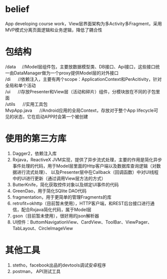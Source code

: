 # belief
App developing course work，View层界面架构为多Activity多Fragment，采用MVP模式分离页面逻辑和业务逻辑，降低了耦合性

# 包结构

/data &nbsp;&nbsp;&nbsp;&nbsp;//Model层组件包，主要放数据模型类、DB接口、Api接口，这些接口统一由DataManager做为一个proxy提供Model层的对外接口  
/di   &nbsp;&nbsp;&nbsp;&nbsp;         //依赖注入，主要有两个scope：ApplicationContext和PerAcitivity，针对全局和单个活动  
/ui   &nbsp;&nbsp;&nbsp;&nbsp;         //存放Presenter和View层（活动和碎片）组件，分模块放在不同的子包里面  
/utils  &nbsp;&nbsp;&nbsp;&nbsp;        //实用工具包  
MvpApp.java  &nbsp;&nbsp;&nbsp;&nbsp;  //Android应用的全局Context，存放对于整个App lifecycle可见的状态，它在启动APP时会第一个被创建  


# 使用的第三方库
1. Dagger2，依赖注入库  
2. Rxjava，ReactiveX JVM实现，提供了异步流式处理，主要的作用是简化异步事件处理的代码，用于Model层里面的Http客户端以及数据库查询逻辑（对数据进行流式处理）、
以及Presenter层中在Callback（回调函数）中对UI线程中的UI进行更新（通过调用View层方法的方式）  
3. ButterKnife，简化获取控件对象以及绑定UI事件的代码  
4. GreenDao，用于简化SQlite DAO代码  
5. fragmentation，用于更简单的管理Fragments的库  
6. retrofit+okhttp（目前暂未使用），HTTP客户端，和REST后台接口进行通信，配合Rxjava简化代码，属于Model层
7. gson（目前暂未使用），很好用的json解析器
8. UI控件：ButtomNavigationView、CardView、ToolBar、ViewPager、TabLayout、CircleImageView

# 其他工具
1. stetho，facebook出品的devtools调试安卓程序
2. postman， API测试工具
